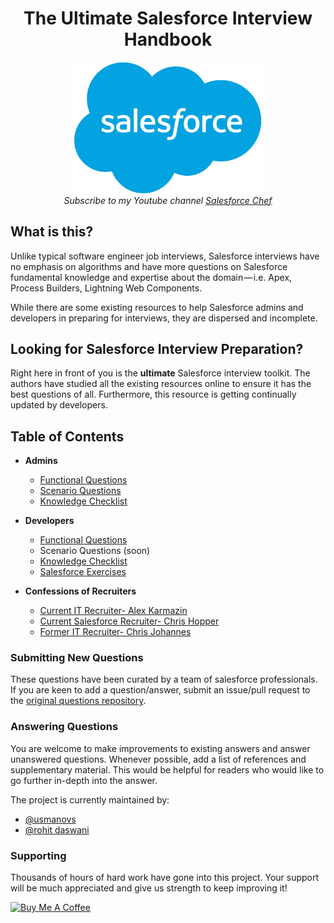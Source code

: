 <h1 align="center" id="id_ultimate_salesforce">The Ultimate Salesforce Interview Handbook</h1>

<div align="center">
    <img src="assets/sflogo.png" alt="Salesforce Interview Handbook" width="300"/>
    <br> 
    <em>Subscribe to my Youtube channel <a href="https://www.youtube.com/user/seyitbek"> Salesforce Chef</a> </em>
  </p>
</div>

## What is this?

Unlike typical software engineer job interviews, Salesforce interviews have no emphasis on algorithms and have more questions on Salesforce fundamental knowledge and expertise about the domain — i.e. Apex, Process Builders, Lightning Web Components.

While there are some existing resources to help Salesforce admins and developers in preparing for interviews, they are dispersed and incomplete.

## Looking for Salesforce Interview Preparation?
Right here in front of you is the **ultimate** Salesforce interview toolkit. The authors have studied all the existing resources online to ensure it has the best questions of all. Furthermore, this resource is getting continually updated by developers.

## Table of Contents

* **Admins**
  * [Functional Questions](/questions/admin-technical-questions.md)
  * [Scenario Questions](/questions/admin-scenario-questions.md)
  * [Knowledge Checklist](/questions/admin-knowledge-checklist.md)

* **Developers**
  * [Functional Questions](/questions/developer-questions.md)
  * Scenario Questions (soon)
  * [Knowledge Checklist](/dev/developers-knowledge-checklist.md)
  * <a href="https://github.com/usmanovs/Salesforce-Interview-Handbook/blob/master/dev-exercises.md">Salesforce Exercises</a>
  
* **Confessions of Recruiters**
  * [Current IT Recruiter- Alex Karmazin](/questions/Alex.md)
  * [Current Salesforce Recruiter- Chris Hopper](/questions/ChrisH.md)
  * [Former IT Recruiter- Chris Johannes](/questions/Chris.md)
  

### Submitting New Questions

These questions have been curated by a team of salesforce professionals. If you are keen to add a question/answer, submit an issue/pull request to the [original questions repository](https://github.com/usmanovs/sf-interview-handbook).

### Answering Questions

You are welcome to make improvements to existing answers and answer unanswered questions. Whenever possible, add a list of references and supplementary material. This would be helpful for readers who would like to go further in-depth into the answer.

The project is currently maintained by:

- [@usmanovs](https://github.com/usmanovs)
- [@rohit daswani](https://github.com/rohit-daswani)



### Supporting

Thousands of hours of hard work have gone into this project. Your support will be much appreciated and give us strength to keep improving it!

<a href="https://www.buymeacoffee.com/seyitbek" target="_blank"><img src="https://www.buymeacoffee.com/assets/img/custom_images/orange_img.png" alt="Buy Me A Coffee" style="height: auto !important;width: auto !important;" ></a>
